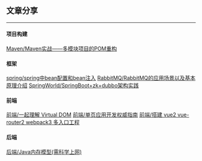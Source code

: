 ## 文章分享

---

#### 项目构建

[Maven/Maven实战——多模块项目的POM重构][1]


#### 框架

[spring/spring中bean配置和bean注入][2]
[RabbitMQ/RabbitMQ的应用场景以及基本原理介绍][7]
[SpringWorld/SpringBoot+zk+dubbo架构实践][8]

#### 前端

 [前端/一起理解 Virtual DOM][3]
 [前端/单页应用开发权威指南][4]
 [前端/搭建 vue2 vue-router2 webpack3 多入口工程][5]

 #### 后端

 [后端/Java内存模型(需科学上网)][6]




[1]: http://www.infoq.com/cn/news/2011/01/xxb-maven-3-pom-refactoring
[2]: https://www.cnblogs.com/wuchanming/p/5426746.html#undefined
[3]: https://www.jianshu.com/p/bef1c1ee5a0e
[4]: http://tinyambition.com/Single-Page-App-Break/
[5]: http://www.qinshenxue.com/article/20171102091836.html
[6]: https://goo.gl/6Yafjb
[7]: https://blog.csdn.net/whoamiyang/article/details/54954780
[8]: https://www.jianshu.com/p/f4c81373094f